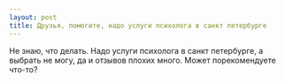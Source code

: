 ```yaml
---
layout: post 
title: Друзья, помогите, надо услуги психолога в санкт петербурге 
--- 
```

Не знаю, что делать. Надо услуги психолога в санкт петербурге, а выбрать не могу, да и отзывов плохих много. Может порекомендуете что-то?